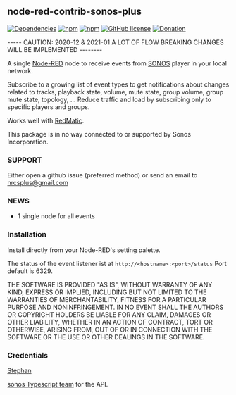 ## node-red-contrib-sonos-plus

[![Dependencies](https://david-dm.org/hklages/node-red-contrib-sonos-events.svg)](https://david-dm.org/hklages/node-red-contrib-sonos-events)
[![npm](https://img.shields.io/npm/dt/node-red-contrib-sonos-events.svg)](https://www.npmjs.com/package/node-red-contrib-sonos-events)
[![npm](https://img.shields.io/npm/v/node-red-contrib-sonos-events.svg)](https://www.npmjs.com/package/node-red-contrib-sonos-events)
[![GitHub license](https://img.shields.io/badge/license-MIT-blue.svg)](https://raw.githubusercontent.com/hklages/node-red-contrib-sonos-plus/master/LICENSE)
[![Donation](https://img.shields.io/badge/donation-cappuccino-orange)](https://www.buymeacoffee.com/hklages)

----- CAUTION: 2020-12 & 2021-01 A LOT OF FLOW BREAKING CHANGES WILL BE IMPLEMENTED --------

A single [Node-RED](https://nodered.org/) node to receive events from [SONOS](https://www.sonos.com/) player in your local network.

Subscribe to a growing list of event types to get notifications about changes related to tracks, playback state, volume, mute state, group volume, group mute state, topology, ...
Reduce traffic and load by subscribing only to specific players and groups.

Works well with [RedMatic](https://github.com/rdmtc/RedMatic/blob/master/README.en.md).

This package is in no way connected to or supported by Sonos Incorporation.

### SUPPORT

Either open a github issue (preferred method) or send an email to nrcsplus@gmail.com

### NEWS

- 1 single node for all events

### Installation

Install directly from your Node-RED's setting palette.

The status of the event listener ist at `http://<hostname>:<port>/status`
Port default is 6329.

THE SOFTWARE IS PROVIDED "AS IS", WITHOUT WARRANTY OF ANY KIND, EXPRESS OR IMPLIED, INCLUDING BUT NOT LIMITED TO THE WARRANTIES OF MERCHANTABILITY, FITNESS FOR A PARTICULAR PURPOSE AND NONINFRINGEMENT. IN NO EVENT SHALL THE AUTHORS OR COPYRIGHT HOLDERS BE LIABLE FOR ANY CLAIM, DAMAGES OR OTHER LIABILITY, WHETHER IN AN ACTION OF CONTRACT, TORT OR OTHERWISE, ARISING FROM, OUT OF OR IN CONNECTION WITH THE SOFTWARE OR THE USE OR OTHER DEALINGS IN THE SOFTWARE.

### Credentials

[Stephan](https://github.com/svrooij)

[sonos Typescript team](https://github.com/svrooij/node-sonos-ts/blob/master/README.md) for the API.
